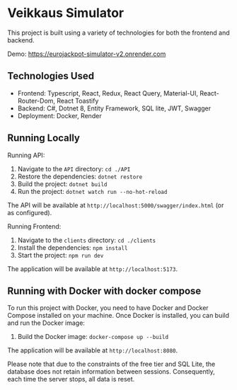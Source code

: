 # Veikkaus Simulator

This project is built using a variety of technologies for both the frontend and backend.

Demo: https://eurojackpot-simulator-v2.onrender.com

## Technologies Used

- Frontend: Typescript, React, Redux, React Query, Material-UI, React-Router-Dom, React Toastify
- Backend: C#, Dotnet 8, Entity Framework, SQL lite, JWT, Swagger
- Deployment: Docker, Render

## Running Locally

Running API:

1. Navigate to the `API` directory: `cd ./API`
2. Restore the dependencies: `dotnet restore`
3. Build the project: `dotnet build`
4. Run the project: `dotnet watch run --no-hot-reload`

The API will be available at `http://localhost:5000/swagger/index.html` (or as configured).

Running Frontend:

1. Navigate to the `clients` directory: `cd ./clients`
2. Install the dependencies: `npm install`
3. Start the project: `npm run dev`

The application will be available at `http://localhost:5173`.

## Running with Docker with docker compose

To run this project with Docker, you need to have Docker and Docker Compose installed on your machine. Once Docker is installed, you can build and run the Docker image:

1. Build the Docker image: `docker-compose up --build `

The application will be available at `http://localhost:8080`.

Please note that due to the constraints of the free tier and SQL Lite, the database does not retain information between sessions. Consequently, each time the server stops, all data is reset.
